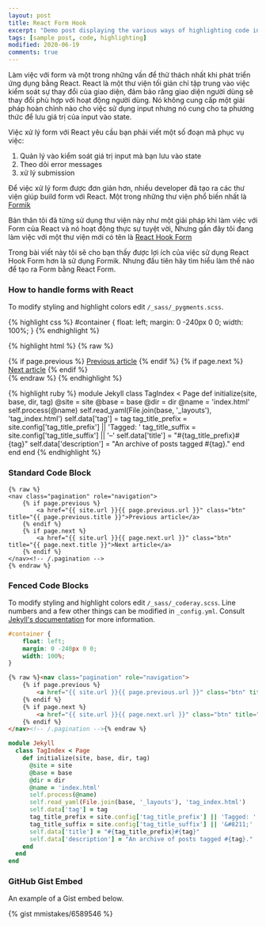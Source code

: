 ```yaml
---
layout: post
title: React Form Hook
excerpt: "Demo post displaying the various ways of highlighting code in Markdown."
tags: [sample post, code, highlighting]
modified: 2020-06-19
comments: true
---
```


Làm việc với form và một trong những vấn để thử thách nhất khi phát triển ứng dụng bằng React. React là một thư viện tối giản chỉ tập trung vào việc kiểm soát sự thay đổi của giao diện, đảm bảo răng giao diện người dùng sẽ thay đổi phù hợp với hoạt động người dùng. Nó không cung cấp một giải pháp hoàn chỉnh nào cho việc sử dụng input nhưng nó cung cho ta phương thức để lưu giá trị của input vào state.

Việc xử lý form với React yêu cầu bạn phải viết một số đoạn mã phục vụ việc:
1. Quản lý vào kiểm soát giá trị input mà bạn lưu vào state
2. Theo dõi error messages
3. xử lý submission

Để việc xử lý form được đơn giản hơn, nhiều developer đã tạo ra các thư viện giúp build form với React. Một trong những thư viện phổ biến nhất là [Formik](https://jaredpalmer.com/formik/) 

Bản thân tôi đã từng sử dụng thư viện này như một giải pháp khi làm việc với Form của React và nó hoạt động thực sự tuyệt vời, Nhưng gần đây tôi đang làm việc với một thư viện mới có tên là [React Hook Form](https://react-hook-form.com/)

Trong bài viết này tôi sẽ cho bạn thấy được lợi ích của việc sử dụng React Hook Form hơn là sử dụng Formik. Nhưng đầu tiên hãy tìm hiểu làm thế nào để tạo ra Form bằng React Form.

### How to handle forms with React

To modify styling and highlight colors edit `/_sass/_pygments.scss`.

{% highlight css %}
#container {
    float: left;
    margin: 0 -240px 0 0;
    width: 100%;
}
{% endhighlight %}

{% highlight html %}
{% raw %}
<nav class="pagination" role="navigation">
    {% if page.previous %}
        <a href="{{ site.url }}{{ page.previous.url }}" class="btn" title="{{ page.previous.title }}">Previous article</a>
    {% endif %}
    {% if page.next %}
        <a href="{{ site.url }}{{ page.next.url }}" class="btn" title="{{ page.next.title }}">Next article</a>
    {% endif %}
</nav><!-- /.pagination -->
{% endraw %}
{% endhighlight %}

{% highlight ruby %}
module Jekyll
  class TagIndex < Page
    def initialize(site, base, dir, tag)
      @site = site
      @base = base
      @dir = dir
      @name = 'index.html'
      self.process(@name)
      self.read_yaml(File.join(base, '_layouts'), 'tag_index.html')
      self.data['tag'] = tag
      tag_title_prefix = site.config['tag_title_prefix'] || 'Tagged: '
      tag_title_suffix = site.config['tag_title_suffix'] || '&#8211;'
      self.data['title'] = "#{tag_title_prefix}#{tag}"
      self.data['description'] = "An archive of posts tagged #{tag}."
    end
  end
end
{% endhighlight %}


### Standard Code Block

    {% raw %}
    <nav class="pagination" role="navigation">
        {% if page.previous %}
            <a href="{{ site.url }}{{ page.previous.url }}" class="btn" title="{{ page.previous.title }}">Previous article</a>
        {% endif %}
        {% if page.next %}
            <a href="{{ site.url }}{{ page.next.url }}" class="btn" title="{{ page.next.title }}">Next article</a>
        {% endif %}
    </nav><!-- /.pagination -->
    {% endraw %}


### Fenced Code Blocks

To modify styling and highlight colors edit `/_sass/_coderay.scss`. Line numbers and a few other things can be modified in `_config.yml`. Consult [Jekyll's documentation](http://jekyllrb.com/docs/configuration/) for more information.

~~~ css
#container {
    float: left;
    margin: 0 -240px 0 0;
    width: 100%;
}
~~~

~~~ html
{% raw %}<nav class="pagination" role="navigation">
    {% if page.previous %}
        <a href="{{ site.url }}{{ page.previous.url }}" class="btn" title="{{ page.previous.title }}">Previous article</a>
    {% endif %}
    {% if page.next %}
        <a href="{{ site.url }}{{ page.next.url }}" class="btn" title="{{ page.next.title }}">Next article</a>
    {% endif %}
</nav><!-- /.pagination -->{% endraw %}
~~~

~~~ ruby
module Jekyll
  class TagIndex < Page
    def initialize(site, base, dir, tag)
      @site = site
      @base = base
      @dir = dir
      @name = 'index.html'
      self.process(@name)
      self.read_yaml(File.join(base, '_layouts'), 'tag_index.html')
      self.data['tag'] = tag
      tag_title_prefix = site.config['tag_title_prefix'] || 'Tagged: '
      tag_title_suffix = site.config['tag_title_suffix'] || '&#8211;'
      self.data['title'] = "#{tag_title_prefix}#{tag}"
      self.data['description'] = "An archive of posts tagged #{tag}."
    end
  end
end
~~~

### GitHub Gist Embed

An example of a Gist embed below.

{% gist mmistakes/6589546 %}
